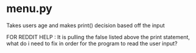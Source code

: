 # menu.py
Takes users age and makes print() decision based off the input

FOR REDDIT HELP : It is pulling the false listed above the print statement, what do i need to fix in order for the program to read the user input?
